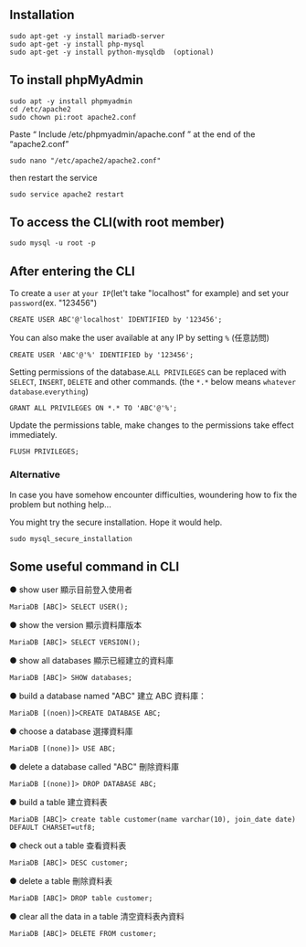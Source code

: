 ## Installation
```shell
sudo apt-get -y install mariadb-server 
sudo apt-get -y install php-mysql
sudo apt-get -y install python-mysqldb	(optional)
```

## To install phpMyAdmin
```shell
sudo apt -y install phpmyadmin
cd /etc/apache2
sudo chown pi:root apache2.conf
```

Paste “ Include /etc/phpmyadmin/apache.conf ” at the end of the “apache2.conf”
```shell
sudo nano "/etc/apache2/apache2.conf"
```

then restart the service
```shell
sudo service apache2 restart
```

## To access the CLI(with root member)
```shell
sudo mysql -u root -p
```


## After entering the CLI

To create a `user` at `your IP`(let't take "localhost" for example) and set your `password`(ex. "123456")
```shell
CREATE USER ABC'@'localhost' IDENTIFIED by '123456';
```
You can also make the user available at any IP by setting `%` (任意訪問)
```shell
CREATE USER 'ABC'@'%' IDENTIFIED by '123456';
```
Setting permissions of the database.`ALL PRIVILEGES` can be replaced with `SELECT`, `INSERT`, `DELETE` and other commands.
(the `*.*` below means `whatever database`.`everything`)
```shell
GRANT ALL PRIVILEGES ON *.* TO 'ABC'@'%';
```
Update the permissions table, make changes to the permissions take effect immediately.
```shell
FLUSH PRIVILEGES;
```




### Alternative
In case you have somehow encounter difficulties, woundering how to fix the problem but nothing help...

You might try the secure installation. Hope it would help.
```shell
sudo mysql_secure_installation
```


## Some useful command in CLI

● show user 顯示目前登入使用者
```
MariaDB [ABC]> SELECT USER();
```

● show the version 顯示資料庫版本
```
MariaDB [ABC]> SELECT VERSION();
```

● show all databases 顯示已經建立的資料庫
```
MariaDB [ABC]> SHOW databases;
```

● build a database named "ABC" 建立 ABC 資料庫：
```
MariaDB [(noen)]>CREATE DATABASE ABC;
```

● choose a database 選擇資料庫
```
MariaDB [(none)]> USE ABC;
```

● delete a database called "ABC" 刪除資料庫
```
MariaDB [(none)]> DROP DATABASE ABC;
```

● build a table 建立資料表
```
MariaDB [ABC]> create table customer(name varchar(10), join_date date) DEFAULT CHARSET=utf8;
```

● check out a table 查看資料表
```
MariaDB [ABC]> DESC customer;
```
● delete a table 刪除資料表
```
MariaDB [ABC]> DROP table customer;
```
● clear all the data in a table 清空資料表內資料
```
MariaDB [ABC]> DELETE FROM customer;
```
